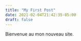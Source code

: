 ```yaml
---
title: "My First Post"
date: 2021-02-04T21:42:35-05:00
draft: false
---
```


Bienvenue au mon nouveau site.
